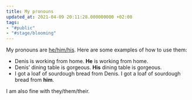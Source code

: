 ```yaml
---
title: My pronouns
updated_at: 2021-04-09 20:11:28.000000000 +02:00
tags:
- "#public"
- "#stage/blooming"
---
```



My pronouns are [he/him/his](https://pronoun.is/he). Here are some examples of how to use them:

* Denis is working from home. **He** is working from home.
* Denis’ dining table is gorgeous. **His** dining table is gorgeous.
* I got a loaf of sourdough bread from Denis. I got a loaf of sourdough bread from **him**.

I am also fine with they/them/their.